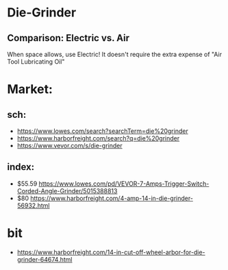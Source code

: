 # Die-Grinder
## Comparison: Electric vs. Air
When space allows, use Electric! It doesn't require the extra expense of "Air Tool Lubricating Oil"

# Market:
## sch:
- https://www.lowes.com/search?searchTerm=die%20grinder
- https://www.harborfreight.com/search?q=die%20grinder
- https://www.vevor.com/s/die-grinder

## index:
- $55.59  https://www.lowes.com/pd/VEVOR-7-Amps-Trigger-Switch-Corded-Angle-Grinder/5015388813
- $80  https://www.harborfreight.com/4-amp-14-in-die-grinder-56932.html

# bit
- https://www.harborfreight.com/14-in-cut-off-wheel-arbor-for-die-grinder-64674.html
